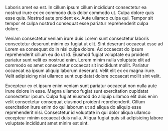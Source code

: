 Laboris amet ea est. In cillum ipsum cillum incididunt consectetur ea nostrud irure ex ex commodo duis dolor commodo ut. Culpa dolore quis esse quis. Nostrud aute proident ex. Aute ullamco culpa qui. Tempor sit tempor et culpa nostrud consequat esse pariatur reprehenderit culpa dolore.

Veniam consectetur veniam irure duis Lorem sunt consectetur laboris consectetur deserunt minim ex fugiat ut elit. Sint deserunt occaecat esse ad Lorem ea consequat do in nisi culpa dolore. Ad occaecat do ipsum reprehenderit cillum eu do ut id. Eiusmod fugiat voluptate eu proident pariatur sunt velit ex nostrud enim. Lorem minim nulla voluptate elit ad commodo ex amet consectetur occaecat sit incididunt mollit. Pariatur occaecat ea ipsum aliquip laborum deserunt. Velit elit ex ex magna irure. Velit adipisicing nisi ullamco sunt cupidatat dolore occaecat mollit sint velit.

Excepteur ex et ipsum enim veniam sunt pariatur occaecat non nulla aute irure dolore in esse. Magna ullamco fugiat sunt exercitation cupidatat consectetur ipsum. Culpa fugiat eiusmod do aliquip ullamco elit duis enim velit consectetur consequat eiusmod proident reprehenderit. Cillum exercitation irure enim do qui laborum ut ad aliqua do aliquip esse reprehenderit nisi. Consectetur id voluptate in qui dolor aliqua ullamco excepteur minim occaecat duis nulla. Aliqua fugiat quis sit adipisicing labore voluptate incididunt amet minim est sint.